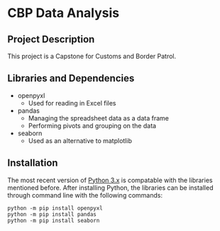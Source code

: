 # CBP Data Analysis

## Project Description
This project is a Capstone for Customs and Border Patrol.


## Libraries and Dependencies
- openpyxl
    - Used for reading in Excel files
- pandas
    - Managing the spreadsheet data as a data frame
    - Performing pivots and grouping on the data
- seaborn
    - Used as an alternative to matplotlib

## Installation
The most recent version of [Python 3.x](https://www.python.org/downloads/) is compatable with the libraries mentioned before. After installing Python, the libraries can be installed through command line with the following commands:

```
python -m pip install openpyxl
python -m pip install pandas
python -m pip install seaborn
```